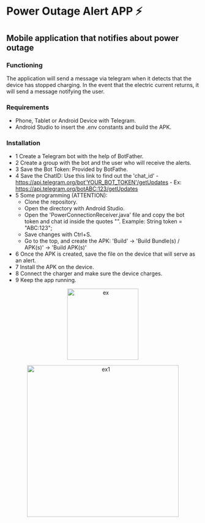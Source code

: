 # Power Outage Alert APP ⚡

## Mobile application that notifies about power outage

### Functioning
The application will send a message via telegram when it detects that the device has stopped charging. In the event that the electric current returns, it will send a message notifying the user.

### Requirements
- Phone, Tablet or Android Device with Telegram.
- Android Studio to insert the .env constants and build the APK.

### Installation
- 1 Create a Telegram bot with the help of BotFather.
- 2 Create a group with the bot and the user who will receive the alerts.
- 3 Save the Bot Token: Provided by BotFathe.
- 4 Save the ChatID: Use this link to find out the 'chat_id' - https://api.telegram.org/bot'YOUR_BOT_TOKEN'/getUpdates - Ex: https://api.telegram.org/botABC:123/getUpdates
- 5 Some programming (ATTENTION):
    - Clone the repository.
    - Open the directory with Android Studio.
    - Open the 'PowerConnectionReceiver.java' file and copy the bot token and chat id inside the quotes "". Example: String token = "ABC:123";
    - Save changes with Ctrl+S.
    - Go to the top, and create the APK: 'Build' -> 'Build Bundle(s) / APK(s)' -> 'Build APK(s)'
- 6 Once the APK is created, save the file on the device that will serve as an alert.
- 7 Install the APK on the device.
- 8 Connect the charger and make sure the device charges.
- 9 Keep the app running.

<p align="center">
<img width="186" alt="ex" src="https://user-images.githubusercontent.com/83615514/216787214-93de96a7-e3f7-4dd9-b512-2b43747634ec.png">
</p>

<p align="center">
<img width="396" alt="ex1" src="https://user-images.githubusercontent.com/83615514/216787359-15db47ff-ac1c-4780-b24c-f9e579a56bba.png">
</p>
